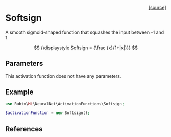 <span style="float:right;"><a href="https://github.com/RubixML/ML/blob/master/src/NeuralNet/ActivationFunctions/Softsign.php">[source]</a></span>

# Softsign
A smooth sigmoid-shaped function that squashes the input between -1 and 1.

$$
{\displaystyle Softsign = {\frac {x}{1+|x|}}}
$$

## Parameters
This activation function does not have any parameters.

## Example
```php
use Rubix\ML\NeuralNet\ActivationFunctions\Softsign;

$activationFunction = new Softsign();
```

## References
[^1]: X. Glorot et al. (2010). Understanding the Difficulty of Training Deep Feedforward Neural Networks.
